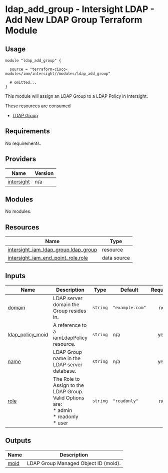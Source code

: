 # ldap_add_group - Intersight LDAP - Add New LDAP Group Terraform Module

## Usage

```hcl
module "ldap_add_group" {

  source = "terraform-cisco-modules/imm/intersight//modules/ldap_add_group"

  # omitted...
}
```

This module will assign an LDAP Group to a LDAP Policy in Intersight.  

These resources are consumed

* [LDAP Group](https://registry.terraform.io/providers/CiscoDevNet/intersight/latest/docs/resources/iam_ldap_group)

<!-- BEGINNING OF PRE-COMMIT-TERRAFORM DOCS HOOK -->
## Requirements

No requirements.

## Providers

| Name | Version |
|------|---------|
| <a name="provider_intersight"></a> [intersight](#provider\_intersight) | n/a |

## Modules

No modules.

## Resources

| Name | Type |
|------|------|
| [intersight_iam_ldap_group.ldap_group](https://registry.terraform.io/providers/CiscoDevNet/intersight/latest/docs/resources/iam_ldap_group) | resource |
| [intersight_iam_end_point_role.role](https://registry.terraform.io/providers/CiscoDevNet/intersight/latest/docs/data-sources/iam_end_point_role) | data source |

## Inputs

| Name | Description | Type | Default | Required |
|------|-------------|------|---------|:--------:|
| <a name="input_domain"></a> [domain](#input\_domain) | LDAP server domain the Group resides in. | `string` | `"example.com"` | no |
| <a name="input_ldap_policy_moid"></a> [ldap\_policy\_moid](#input\_ldap\_policy\_moid) | A reference to a iamLdapPolicy resource. | `string` | n/a | yes |
| <a name="input_name"></a> [name](#input\_name) | LDAP Group name in the LDAP server database. | `string` | n/a | yes |
| <a name="input_role"></a> [role](#input\_role) | The Role to Assign to the LDAP Group.  Valid Options are:<br>* admin<br>* readonly<br>* user | `string` | `"readonly"` | no |

## Outputs

| Name | Description |
|------|-------------|
| <a name="output_moid"></a> [moid](#output\_moid) | LDAP Group Managed Object ID (moid). |
<!-- END OF PRE-COMMIT-TERRAFORM DOCS HOOK -->
